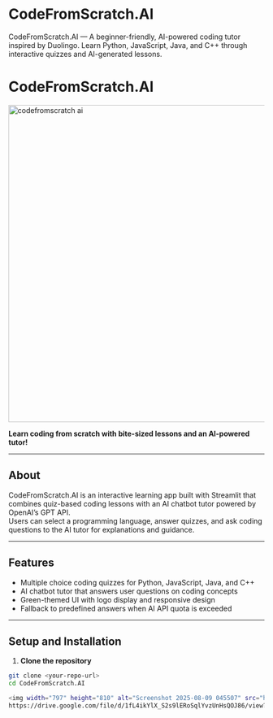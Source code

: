 # CodeFromScratch.AI
CodeFromScratch.AI — A beginner-friendly, AI-powered coding tutor inspired by Duolingo. Learn Python, JavaScript, Java, and C++ through interactive quizzes and AI-generated lessons.
# CodeFromScratch.AI
<img width="781" height="624" alt="codefromscratch ai" src="https://github.com/user-attachments/assets/9cfdcfe5-cfb5-4d1e-a633-eff9df8e2c0a" />

**Learn coding from scratch with bite-sized lessons and an AI-powered tutor!**

---

## About

CodeFromScratch.AI is an interactive learning app built with Streamlit that combines quiz-based coding lessons with an AI chatbot tutor powered by OpenAI’s GPT API.  
Users can select a programming language, answer quizzes, and ask coding questions to the AI tutor for explanations and guidance.

---

## Features

- Multiple choice coding quizzes for Python, JavaScript, Java, and C++  
- AI chatbot tutor that answers user questions on coding concepts  
- Green-themed UI with logo display and responsive design  
- Fallback to predefined answers when AI API quota is exceeded

---

## Setup and Installation

1. **Clone the repository**

```bash
git clone <your-repo-url>
cd CodeFromScratch.AI

<img width="797" height="810" alt="Screenshot 2025-08-09 045507" src="https://github.com/user-attachments/assets/5b99941c-0fef-4cbd-bed5-db29767e76cb" />
https://drive.google.com/file/d/1fL4ikYlX_S2s9lERoSqlYvzUnHsQOJ86/view?usp=drivesdk
